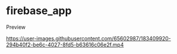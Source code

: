 # firebase_app

Preview

https://user-images.githubusercontent.com/65602987/183409920-294b40f2-be6c-4027-8fd5-b63616c06e2f.mp4

